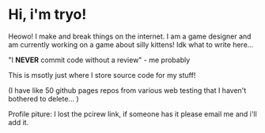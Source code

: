 # Hi, i'm tryo!
Heowo! I make and break things on the internet. I am a game designer and am currently working on a game about silly kittens! Idk what to write here... 

"I **NEVER** commit code without a review"
    - me probably

This is msotly just where I store source code for my stuff!

(I have like 50 github pages repos from various web testing that I haven't bothered to delete... )

Profile piture: I lost the pcirew link, if someone has it please email me and i'll add it. 

<!---
tryoxiss/tryoxiss is a ✨ special ✨ repository because its `README.md` (this file) appears on your GitHub profile.
You can click the Preview link to take a look at your changes.
--->
